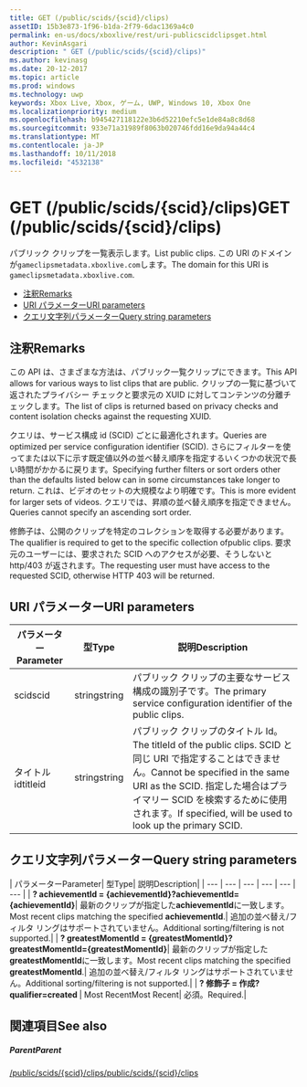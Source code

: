 ```yaml
---
title: GET (/public/scids/{scid}/clips)
assetID: 15b3e873-1f96-b1da-2f79-6dac1369a4c0
permalink: en-us/docs/xboxlive/rest/uri-publicscidclipsget.html
author: KevinAsgari
description: " GET (/public/scids/{scid}/clips)"
ms.author: kevinasg
ms.date: 20-12-2017
ms.topic: article
ms.prod: windows
ms.technology: uwp
keywords: Xbox Live, Xbox, ゲーム, UWP, Windows 10, Xbox One
ms.localizationpriority: medium
ms.openlocfilehash: b945427118122e3b6d52210efc5e1de84a8c8d68
ms.sourcegitcommit: 933e71a31989f8063b020746fdd16e9da94a44c4
ms.translationtype: MT
ms.contentlocale: ja-JP
ms.lasthandoff: 10/11/2018
ms.locfileid: "4532138"
---
```

# <a name="get-publicscidsscidclips"></a><span data-ttu-id="9b2bb-104">GET (/public/scids/{scid}/clips)</span><span class="sxs-lookup"><span data-stu-id="9b2bb-104">GET (/public/scids/{scid}/clips)</span></span>
<span data-ttu-id="9b2bb-105">パブリック クリップを一覧表示します。</span><span class="sxs-lookup"><span data-stu-id="9b2bb-105">List public clips.</span></span> <span data-ttu-id="9b2bb-106">この URI のドメインが`gameclipsmetadata.xboxlive.com`します。</span><span class="sxs-lookup"><span data-stu-id="9b2bb-106">The domain for this URI is `gameclipsmetadata.xboxlive.com`.</span></span>
 
  * [<span data-ttu-id="9b2bb-107">注釈</span><span class="sxs-lookup"><span data-stu-id="9b2bb-107">Remarks</span></span>](#ID4EV)
  * [<span data-ttu-id="9b2bb-108">URI パラメーター</span><span class="sxs-lookup"><span data-stu-id="9b2bb-108">URI parameters</span></span>](#ID4ECB)
  * [<span data-ttu-id="9b2bb-109">クエリ文字列パラメーター</span><span class="sxs-lookup"><span data-stu-id="9b2bb-109">Query string parameters</span></span>](#ID4ENB)
 
<a id="ID4EV"></a>

 
## <a name="remarks"></a><span data-ttu-id="9b2bb-110">注釈</span><span class="sxs-lookup"><span data-stu-id="9b2bb-110">Remarks</span></span>
 
<span data-ttu-id="9b2bb-111">この API は、さまざまな方法は、パブリック一覧クリップにできます。</span><span class="sxs-lookup"><span data-stu-id="9b2bb-111">This API allows for various ways to list clips that are public.</span></span> <span data-ttu-id="9b2bb-112">クリップの一覧に基づいて返されたプライバシー チェックと要求元の XUID に対してコンテンツの分離チェックします。</span><span class="sxs-lookup"><span data-stu-id="9b2bb-112">The list of clips is returned based on privacy checks and content isolation checks against the requesting XUID.</span></span>
 
<span data-ttu-id="9b2bb-113">クエリは、サービス構成 id (SCID) ごとに最適化されます。</span><span class="sxs-lookup"><span data-stu-id="9b2bb-113">Queries are optimized per service configuration identifier (SCID).</span></span> <span data-ttu-id="9b2bb-114">さらにフィルターを使ってまたは以下に示す既定値以外の並べ替え順序を指定するいくつかの状況で長い時間がかかるに戻ります。</span><span class="sxs-lookup"><span data-stu-id="9b2bb-114">Specifying further filters or sort orders other than the defaults listed below can in some circumstances take longer to return.</span></span> <span data-ttu-id="9b2bb-115">これは、ビデオのセットの大規模なより明確です。</span><span class="sxs-lookup"><span data-stu-id="9b2bb-115">This is more evident for larger sets of videos.</span></span> <span data-ttu-id="9b2bb-116">クエリでは、昇順の並べ替え順序を指定できません。</span><span class="sxs-lookup"><span data-stu-id="9b2bb-116">Queries cannot specify an ascending sort order.</span></span>
 
<span data-ttu-id="9b2bb-117">修飾子は、公開のクリップを特定のコレクションを取得する必要があります。</span><span class="sxs-lookup"><span data-stu-id="9b2bb-117">The qualifier is required to get to the specific collection ofpublic clips.</span></span> <span data-ttu-id="9b2bb-118">要求元のユーザーには、要求された SCID へのアクセスが必要、そうしないと http/403 が返されます。</span><span class="sxs-lookup"><span data-stu-id="9b2bb-118">The requesting user must have access to the requested SCID, otherwise HTTP 403 will be returned.</span></span>
  
<a id="ID4ECB"></a>

 
## <a name="uri-parameters"></a><span data-ttu-id="9b2bb-119">URI パラメーター</span><span class="sxs-lookup"><span data-stu-id="9b2bb-119">URI parameters</span></span>
 
| <span data-ttu-id="9b2bb-120">パラメーター</span><span class="sxs-lookup"><span data-stu-id="9b2bb-120">Parameter</span></span>| <span data-ttu-id="9b2bb-121">型</span><span class="sxs-lookup"><span data-stu-id="9b2bb-121">Type</span></span>| <span data-ttu-id="9b2bb-122">説明</span><span class="sxs-lookup"><span data-stu-id="9b2bb-122">Description</span></span>| 
| --- | --- | --- | 
| <span data-ttu-id="9b2bb-123">scid</span><span class="sxs-lookup"><span data-stu-id="9b2bb-123">scid</span></span>| <span data-ttu-id="9b2bb-124">string</span><span class="sxs-lookup"><span data-stu-id="9b2bb-124">string</span></span>| <span data-ttu-id="9b2bb-125">パブリック クリップの主要なサービス構成の識別子です。</span><span class="sxs-lookup"><span data-stu-id="9b2bb-125">The primary service configuration identifier of the public clips.</span></span>| 
| <span data-ttu-id="9b2bb-126">タイトル id</span><span class="sxs-lookup"><span data-stu-id="9b2bb-126">titleid</span></span>| <span data-ttu-id="9b2bb-127">string</span><span class="sxs-lookup"><span data-stu-id="9b2bb-127">string</span></span>| <span data-ttu-id="9b2bb-128">パブリック クリップのタイトル Id。</span><span class="sxs-lookup"><span data-stu-id="9b2bb-128">The titleId of the public clips.</span></span> <span data-ttu-id="9b2bb-129">SCID と同じ URI で指定することはできません。</span><span class="sxs-lookup"><span data-stu-id="9b2bb-129">Cannot be specified in the same URI as the SCID.</span></span> <span data-ttu-id="9b2bb-130">指定した場合はプライマリー SCID を検索するために使用されます。</span><span class="sxs-lookup"><span data-stu-id="9b2bb-130">If specified, will be used to look up the primary SCID.</span></span>| 
  
<a id="ID4ENB"></a>

 
## <a name="query-string-parameters"></a><span data-ttu-id="9b2bb-131">クエリ文字列パラメーター</span><span class="sxs-lookup"><span data-stu-id="9b2bb-131">Query string parameters</span></span>
 
| <span data-ttu-id="9b2bb-132">パラメーター</span><span class="sxs-lookup"><span data-stu-id="9b2bb-132">Parameter</span></span>| <span data-ttu-id="9b2bb-133">型</span><span class="sxs-lookup"><span data-stu-id="9b2bb-133">Type</span></span>| <span data-ttu-id="9b2bb-134">説明</span><span class="sxs-lookup"><span data-stu-id="9b2bb-134">Description</span></span>| 
| --- | --- | --- | --- | --- | --- | 
| <b><span data-ttu-id="9b2bb-135">? achievementId = {achievementId}</span><span class="sxs-lookup"><span data-stu-id="9b2bb-135">?achievementId={achievementId}</span></span></b>| <span data-ttu-id="9b2bb-136">最新のクリップが指定した<b>achievementId</b>に一致します。</span><span class="sxs-lookup"><span data-stu-id="9b2bb-136">Most recent clips matching the specified <b>achievementId</b>.</span></span>| <span data-ttu-id="9b2bb-137">追加の並べ替え/フィルタ リングはサポートされていません。</span><span class="sxs-lookup"><span data-stu-id="9b2bb-137">Additional sorting/filtering is not supported.</span></span>| 
| <b><span data-ttu-id="9b2bb-138">? greatestMomentId = {greatestMomentId}</span><span class="sxs-lookup"><span data-stu-id="9b2bb-138">?greatestMomentId={greatestMomentId}</span></span></b>| <span data-ttu-id="9b2bb-139">最新のクリップが指定した<b>greatestMomentId</b>に一致します。</span><span class="sxs-lookup"><span data-stu-id="9b2bb-139">Most recent clips matching the specified <b>greatestMomentId</b>.</span></span>| <span data-ttu-id="9b2bb-140">追加の並べ替え/フィルタ リングはサポートされていません。</span><span class="sxs-lookup"><span data-stu-id="9b2bb-140">Additional sorting/filtering is not supported.</span></span>| 
| <b><span data-ttu-id="9b2bb-141">? 修飾子 = 作成</span><span class="sxs-lookup"><span data-stu-id="9b2bb-141">?qualifier=created</span></span> </b>| <span data-ttu-id="9b2bb-142">Most Recent</span><span class="sxs-lookup"><span data-stu-id="9b2bb-142">Most Recent</span></span>| <span data-ttu-id="9b2bb-143">必須。</span><span class="sxs-lookup"><span data-stu-id="9b2bb-143">Required.</span></span>| 
  
<a id="ID4EDD"></a>

 
## <a name="see-also"></a><span data-ttu-id="9b2bb-144">関連項目</span><span class="sxs-lookup"><span data-stu-id="9b2bb-144">See also</span></span>
 
<a id="ID4EFD"></a>

 
##### <a name="parent"></a><span data-ttu-id="9b2bb-145">Parent</span><span class="sxs-lookup"><span data-stu-id="9b2bb-145">Parent</span></span> 

[<span data-ttu-id="9b2bb-146">/public/scids/{scid}/clips</span><span class="sxs-lookup"><span data-stu-id="9b2bb-146">/public/scids/{scid}/clips</span></span>](uri-publicscidclips.md)

   